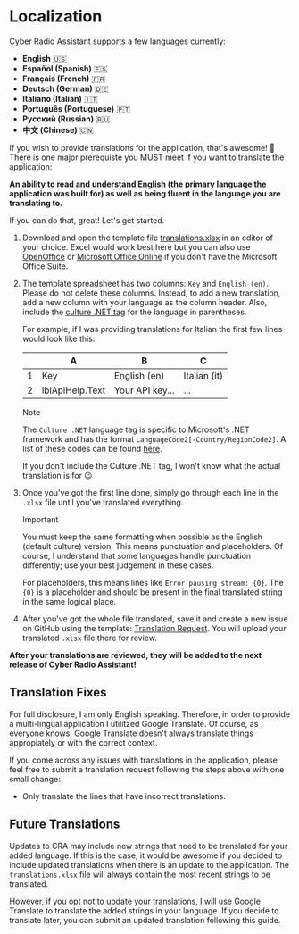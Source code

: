 # Localization

Cyber Radio Assistant supports a few languages currently:

- **English** 🇺🇸
- **Español (Spanish)** 🇪🇸
- **Français (French)** 🇫🇷
- **Deutsch (German)** 🇩🇪
- **Italiano (Italian)** 🇮🇹
- **Português (Portuguese)** 🇵🇹
- **Русский (Russian)** 🇷🇺
- **中文 (Chinese)** 🇨🇳

If you wish to provide translations for the application, that's awesome! 🥳 There is one major prerequiste you MUST meet if you want to translate the application:

**An ability to read and understand English (the primary language the application was built for) as well as being fluent in the language you are translating to.**

If you can do that, great! Let's get started.

1. Download and open the template file [translations.xlsx](https://drive.tortal.tech/wl/?id=Z2SZSDQjDwsKy4A0b7Wnw1Xub5yLR5US&fmode=download) in an editor of your choice. Excel would work best here but you can also use [OpenOffice](https://www.openoffice.org/) or [Microsoft Office Online](https://www.office.com/) if you don't have the Microsoft Office Suite.

2. The template spreadsheet has two columns: `Key` and `English (en)`. Please do not delete these columns. Instead, to add a new translation, add a new column with your language as the column header. Also, include the [culture .NET tag](https://www.venea.net/web/culture_code) for the language in parentheses.

    For example, if I was providing translations for Italian the first few lines would look like this:

    |     | A                 | B                 | C              |
    | --- | ----------------- | ----------------- | -------------- |
    | 1   | Key               | English (en)      | Italian (it)   |
    | 2   | lblApiHelp.Text   | Your API key...   | ...            |

    > [!NOTE]
    > The `Culture .NET` language tag is specific to Microsoft's .NET framework and has the format `LanguageCode2[-Country/RegionCode2]`. A list of these codes can be found [here](https://www.venea.net/web/culture_code).
    >
    > If you don't include the Culture .NET tag, I won't know what the actual translation is for 😉

3. Once you've got the first line done, simply go through each line in the `.xlsx` file until you've translated everything.

    > [!IMPORTANT]
    > You must keep the same formatting when possible as the English (default culture) version. This means punctuation and placeholders. Of course, I understand that some languages handle punctuation differently; use your best judgement in these cases.
    >
    > For placeholders, this means lines like `Error pausing stream: {0}`. The `{0}` is a placeholder and should be present in the final translated string in the same logical place.

4. After you've got the whole file translated, save it and create a new issue on GitHub using the template: [Translation Request](https://github.com/ethan-hann/CyberRadio-Assistant/issues/new?assignees=ethan-hann&labels=translation&projects=&template=translation-request.md&title=%5BTRANSLATION%5D+-+%5BLanguage%5D). You will upload your translated `.xlsx` file there for review.

**After your translations are reviewed, they will be added to the next release of Cyber Radio Assistant!**

## Translation Fixes

For full disclosure, I am only English speaking. Therefore, in order to provide a multi-lingual application I utilitzed Google Translate. Of course, as everyone knows, Google Translate doesn't always translate things appropiately or with the correct context.

If you come across any issues with translations in the application, please feel free to submit a translation request following the steps above with one small change:

- Only translate the lines that have incorrect translations.

## Future Translations

Updates to CRA may include new strings that need to be translated for your added language. If this is the case, it would be awesome if you decided to include updated translations when there is an update to the application. The `translations.xlsx` file will always contain the most recent strings to be translated.

However, if you opt not to update your translations, I will use Google Translate to translate the added strings in your language. If you decide to translate later, you can submit an updated translation following this guide.
